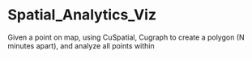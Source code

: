 # Spatial_Analytics_Viz
Given a point on map, using CuSpatial, Cugraph to create a polygon (N minutes apart), and analyze all points within
